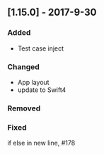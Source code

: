## [1.15.0] - 2017-9-30
### Added
- Test case inject
### Changed
- App layout
- update to Swift4
### Removed
### Fixed
if else in new line, #178
